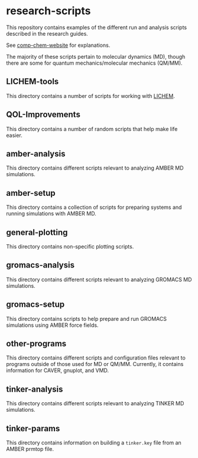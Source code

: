 # research-scripts

This repository contains examples of the different run and analysis scripts
described in the research guides.

See [comp-chem-website](https://github.com/emleddin/comp-chem-website) for explanations.

The majority of these scripts pertain to molecular dynamics (MD), though
there are some for quantum mechanics/molecular mechanics (QM/MM).

## LICHEM-tools
This directory contains a number of scripts for working with
[LICHEM](https://github.com/CisnerosResearch/LICHEM).

## QOL-Improvements
This directory contains a number of random scripts that help make life easier.

## amber-analysis
This directory contains different scripts relevant to analyzing AMBER MD
simulations.

## amber-setup
This directory contains a collection of scripts for preparing systems and
running simulations with AMBER MD.

## general-plotting
This directory contains non-specific plotting scripts.

## gromacs-analysis
This directory contains different scripts relevant to analyzing GROMACS MD
simulations.

## gromacs-setup
This directory contains scripts to help prepare and run GROMACS simulations
using AMBER force fields.

## other-programs
This directory contains different scripts and configuration files relevant to
programs outside of those used for MD or QM/MM.
Currently, it contains information for CAVER, gnuplot, and VMD.

## tinker-analysis
This directory contains different scripts relevant to analyzing TINKER MD
simulations.

## tinker-params
This directory contains information on building a `tinker.key` file from an
AMBER prmtop file.
